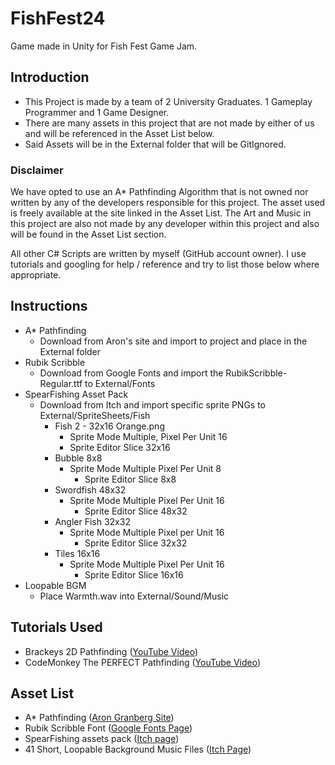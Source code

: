 # FishFest24
 Game made in Unity for Fish Fest Game Jam.

## Introduction
* This Project is made by a team of 2 University Graduates. 1 Gameplay Programmer and 1 Game Designer.
* There are many assets in this project that are not made by either of us and will be referenced in the Asset List below.
* Said Assets will be in the External folder that will be GitIgnored.

### Disclaimer
We have opted to use an A* Pathfinding Algorithm that is not owned nor written by any of the developers responsible for this project.
The asset used is freely available at the site linked in the Asset List.
The Art and Music in this project are also not made by any developer within this project and also will be found in the Asset List section.

All other C# Scripts are written by myself (GitHub account owner). I use tutorials and googling for help / reference and try to list those below where appropriate.

## Instructions

* A* Pathfinding
  * Download from Aron's site and import to project and place in the External folder
* Rubik Scribble
  * Download from Google Fonts and import the RubikScribble-Regular.ttf to External/Fonts
* SpearFishing Asset Pack
  * Download from Itch and import specific sprite PNGs to External/SpriteSheets/Fish
    * Fish 2 - 32x16 Orange.png
      * Sprite Mode Multiple, Pixel Per Unit 16
      * Sprite Editor Slice 32x16
    * Bubble 8x8
      * Sprite Mode Multiple Pixel Per Unit 8
        * Sprite Editor Slice 8x8
    * Swordfish 48x32
      * Sprite Mode Multiple Pixel Per Unit 16
        * Sprite Editor Slice 48x32
    * Angler Fish 32x32
      * Sprite Mode Multiple Pixel per Unit 16
        * Sprite Editor Slice 32x32
    * Tiles 16x16
      * Sprite Mode Multiple Pixel Per Unit 16
        * Sprite Editor Slice 16x16
* Loopable BGM
  * Place Warmth.wav into External/Sound/Music

## Tutorials Used
- Brackeys 2D Pathfinding ([YouTube Video](https://www.youtube.com/watch?v=jvtFUfJ6CP8))
- CodeMonkey The PERFECT Pathfinding ([YouTube Video](https://www.youtube.com/watch?v=46qZgd-T-hk))

## Asset List
- A* Pathfinding ([Aron Granberg Site](https://arongranberg.com/))
- Rubik Scribble Font ([Google Fonts Page](https://fonts.google.com/specimen/Rubik+Scribble?query=+Rubik+Scribble+))
- SpearFishing assets pack ([Itch page](https://nszym.itch.io/spearfishing-assets-pack))
- 41 Short, Loopable Background Music Files ([Itch Page](https://joshuuu.itch.io/short-loopable-background-music))